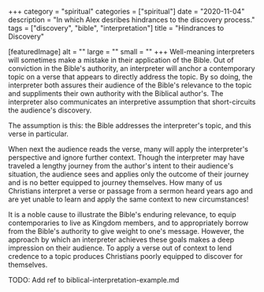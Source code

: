 +++
category = "spiritual"
categories = ["spiritual"]
date = "2020-11-04"
description = "In which Alex desribes hindrances to the discovery process."
tags = ["discovery", "bible", "interpretation"]
title = "Hindrances to Discovery"

[featuredImage]
  alt = ""
  large = ""
  small = ""
+++
Well-meaning interpreters will sometimes make a mistake in their application of the Bible. Out of conviction in the Bible's authority, an interpreter will anchor a contemporary topic on a verse that appears to directly address the topic. By so doing, the interpreter both assures their audience of the Bible's relevance to the topic and suppliments their own authority with the Biblical author's. The interpreter also communicates an interpretive assumption that short-circuits the audience's discovery.

The assumption is this: the Bible addresses the interpreter's topic, and this verse in particular.

When next the audience reads the verse, many will apply the interpreter's perspective and ignore further context. Though the interpreter may have traveled a lengthy journey from the author's intent to their audience's situation, the audience sees and applies only the outcome of their journey and is no better equipped to journey themselves. How many of us Christians interpret a verse or passage from a sermon heard years ago and are yet unable to learn and apply the same context to new circumstances!

It is a noble cause to illustrate the Bible's enduring relevance, to equip contemporaries to live as Kingdom members, and to appropriately borrow from the Bible's authority to give weight to one's message. However, the approach by which an interpreter achieves these goals makes a deep impression on their audience. To apply a verse out of context to lend credence to a topic produces Christians poorly equipped to discover for themselves.

TODO: Add ref to biblical-interpretation-example.md
